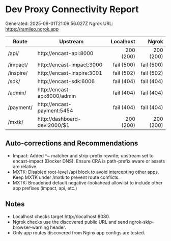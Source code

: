 # Dev Proxy Connectivity Report

Generated: 2025-09-01T21:09:56.027Z
Ngrok URL: https://ramileo.ngrok.app

| Route | Upstream | Localhost | Ngrok |
|---|---|---:|---:|
| /api/ | http://encast-api:8000 | 200 (200) | 200 (200) |
| /impact/ | http://encast-impact:3000 | fail (500) | fail (500) |
| /inspire/ | http://encast-inspire:3001 | fail (502) | fail (502) |
| /sdk/ | http://encast-sdk:6006 | fail (404) | fail (404) |
| /admin/ | http://encast-api:8000/admin | fail (404) | fail (404) |
| /payment/ | http://encast-payment:5454 | fail (404) | fail (404) |
| /mxtk/ | http://dashboard-dev:2000/$1 | 200 (200) | 200 (200) |

## Auto-corrections and Recommendations
- Impact: Added ^~ matcher and strip-prefix rewrite; upstream set to encast-impact (Docker DNS). Ensure CRA is path-prefix aware or assets are relative.
- MXTK: Disabled root-level /api block to avoid intercepting other apps. Keep MXTK under /mxtk to prevent route conflicts.
- MXTK: Broadened default negative-lookahead allowlist to include other app prefixes (impact, api, etc.)

## Notes
- Localhost checks target http://localhost:8080.
- Ngrok checks use the discovered public URL and send ngrok-skip-browser-warning header.
- Only app routes discovered from Nginx app configs are tested.